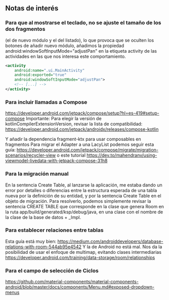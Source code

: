 ## Notas de interés

### Para que al mostrarse el teclado, no se ajuste el tamaño de los dos fragmentos 
(el de nuevo módulo y el del listado), lo que provoca que se oculten los botones de añadir nuevo módulo,
añadimos la propiedad android:windowSoftInputMode="adjustPan" en la etiqueta activity de las actividades
en las que nos interesa este comportamiento.
```xml
<activity
    android:name=".ui.MainActivity"
    android:exported="true"
    android:windowSoftInputMode="adjustPan">
    <!-- [...] -->
</activity>
```

### Para incluir llamadas a Compose
https://developer.android.com/jetpack/compose/setup?hl=es-419#setup-compose
Importante: Para elegir la versión de kotlinCompilerExtensionVersion, revisar
la lista de compatibilidad: https://developer.android.com/jetpack/androidx/releases/compose-kotlin

Y añadir la dependencia fragment-ktx para usar composables en fragmentos
Para migrar el Adapter a una LacyList podemos seguir esta guía:
https://developer.android.com/jetpack/compose/migrate/migration-scenarios/recycler-view
o este tutorial https://dev.to/mahendranv/using-viewmodel-livedata-with-jetpack-compose-31h8

### Para la migración manual
En la sentencia Create Table, al lanzarse la aplicación, me estaba dando un error por detalles o diferencias entre la estructura esperada de una tabla
nueva por la definición de su entidad, y por la sentencia Create Table en el objeto de migración. 
Para resolverlo, podemos simplemente revisar la sentencia CREATE TABLE que corresponde en la clase que genera Room en la ruta
app/build/generated/ksp/debug/java, en una clase con el nombre de la clase de la base de datos  + _Impl.

### Para establecer relaciones entre tablas
Esta guía está muy bien: https://medium.com/androiddevelopers/database-relations-with-room-544ab95e4542
Y la de Android no está mal. Nos da la posibilidad de usar el enfoque de multimap, evitando clases intermediarias
https://developer.android.com/training/data-storage/room/relationships

### Para el campo de selección de Ciclos
https://github.com/material-components/material-components-android/blob/master/docs/components/Menu.md#exposed-dropdown-menus